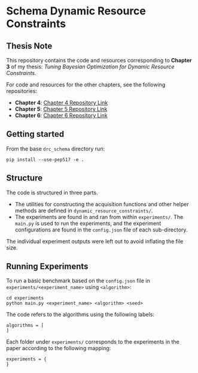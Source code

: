 # Schema Dynamic Resource Constraints

## Thesis Note

This repository contains the code and resources corresponding to **Chapter 3** of my thesis: *Tuning Bayesian Optimization for Dynamic Resource Constraints*.

For code and resources for the other chapters, see the following repositories:
- **Chapter 4**: [Chapter 4 Repository Link](https://github.com/stefanpricopie/drc_setup)
- **Chapter 5**: [Chapter 5 Repository Link](https://github.com/stefanpricopie/drc_lookahead)
- **Chapter 6**: [Chapter 6 Repository Link](https://github.com/stefanpricopie/drc_production_graph)

## Getting started

From the base `drc_schema` directory run:

`pip install --use-pep517 -e .`

## Structure

The code is structured in three parts.
- The utilities for constructing the acquisition functions and other helper methods are defined in `dynamic_resource_constraints/`.
- The experiments are found in and ran from within `experiments/`. The `main.py` is used to run the experiments, and the experiment configurations are found in the `config.json` file of each sub-directory.

The individual experiment outputs were left out to avoid inflating the file size.

## Running Experiments

To run a basic benchmark based on the `config.json` file in `experiments/<experiment_name>` using `<algorithm>`:

```
cd experiments
python main.py <experiment_name> <algorithm> <seed>
```

The code refers to the algorithms using the following labels:
```
algorithms = [
]
```
Each folder under `experiments/` corresponds to the experiments in the paper according to the following mapping:
```
experiments = {
}
```
